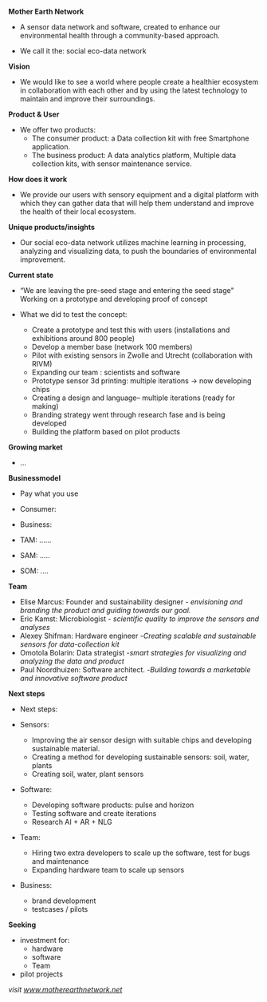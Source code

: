 
**Mother Earth Network**
- A sensor data network and software, created to enhance our  
environmental health through a community-based approach.  
 
- We call it the: social eco-data network


**Vision**
- We would like to see a world where people create a healthier ecosystem in collaboration with each other and by using the latest technology to maintain and improve their surroundings.


**Product & User**
- We offer two products: 
	- The consumer product: a Data collection kit with free Smartphone application.
	- The business product: A data analytics platform, Multiple data collection kits, with sensor maintenance service. 

**How does it work**
- We provide our users with sensory equipment and a digital platform with which they can gather data that will help them understand and improve the health of their local ecosystem.

**Unique products/insights**
- Our social eco-data network utilizes machine learning in processing, analyzing and visualizing data, to push the boundaries of environmental improvement.

**Current state**
- “We are leaving the pre-seed stage and entering the seed stage"  
Working on a prototype and developing proof of concept

- What we did to test the concept:
	* Create a prototype and test this with users (installations and exhibitions around 800 people)
	* Develop a member base (network 100 members)
	* Pilot with existing sensors in Zwolle and Utrecht (collaboration with RIVM)
	* Expanding our team : scientists and software
	* Prototype sensor 3d printing: multiple iterations -> now developing chips
	* Creating a design and language– multiple iterations (ready for making)
	* Branding strategy went through research fase and is being developed
	* Building the platform based on pilot products

**Growing market**
- ...

**Businessmodel**
- Pay what you use
- Consumer:
- Business:

- TAM: ......
- SAM: .....
- SOM: ....

**Team**
- Elise Marcus: Founder and sustainability designer - *envisioning and branding the product and guiding towards our goal.*
- Eric Kamst: Microbiologist  - *scientific quality  to improve the sensors and analyses*
- Alexey Shifman: Hardware engineer  -*Creating scalable and sustainable sensors for data-collection kit*
- Omotola Bolarin: Data strategist  -*smart strategies for visualizing and analyzing the data and product*
- Paul Noordhuizen: Software architect. -*Building towards a marketable and innovative software product*

**Next steps**
- Next steps:  
- Sensors: 
	-  Improving the air sensor design with suitable chips and developing sustainable material.  
	- Creating a method for developing sustainable sensors: soil, water, plants  
	- Creating soil, water, plant sensors

- Software:
	- Developing software products: pulse and horizon
	- Testing software and create iterations
	- Research AI + AR + NLG

- Team:
	- Hiring two extra developers to scale up the software, test for bugs and maintenance
	- Expanding hardware team to scale up sensors

- Business: 
	- brand development
	-  testcases / pilots

**Seeking**
- investment for:
	- hardware
	- software
	- Team
- pilot projects


*visit www.motherearthnetwork.net*

<!--stackedit_data:
eyJoaXN0b3J5IjpbODQyNzQ4MzczLC0xODM0NDA0MjFdfQ==
-->
